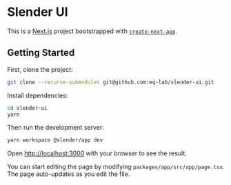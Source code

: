 # Slender UI

This is a [Next.js](https://nextjs.org/) project bootstrapped with [`create-next-app`](https://github.com/vercel/next.js/tree/canary/packages/create-next-app).

## Getting Started

First, clone the project:

```bash
git clone --recurse-submodules git@github.com:eq-lab/slender-ui.git
```

Install dependencies:

```bash
cd slender-ui
yarn
```

Then run the development server:

```bash
yarn workspace @slender/app dev
```

Open [http://localhost:3000](http://localhost:3000) with your browser to see the result.

You can start editing the page by modifying `packages/app/src/app/page.tsx`. The page auto-updates as you edit the file.
